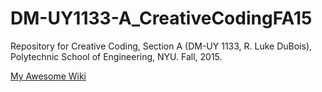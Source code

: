 # DM-UY1133-A_CreativeCodingFA15
Repository for Creative Coding, Section A (DM-UY 1133, R. Luke DuBois), Polytechnic School of Engineering, NYU. Fall, 2015.

[My Awesome Wiki](../../wiki)
